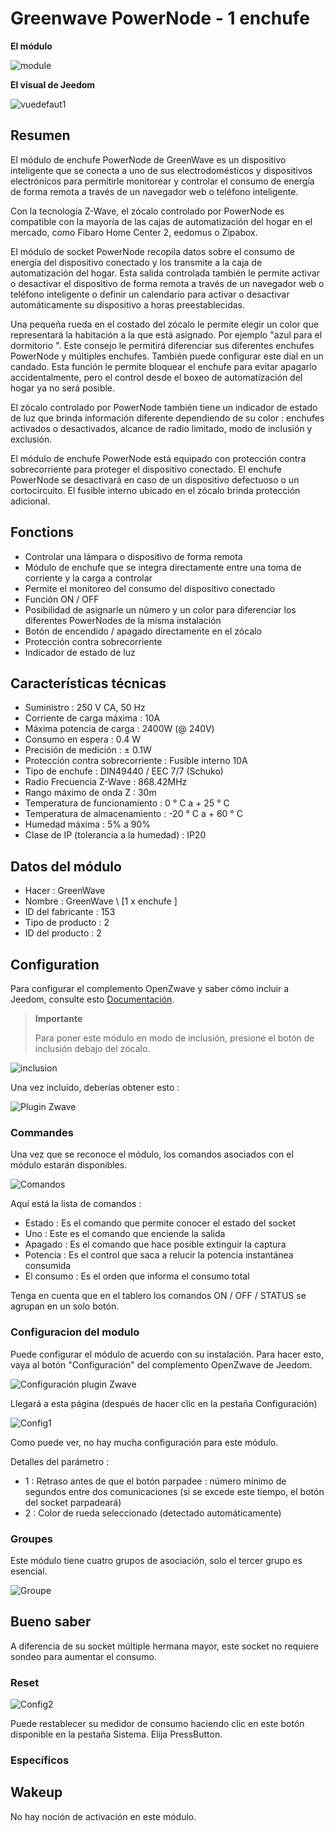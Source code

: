 # Greenwave PowerNode - 1 enchufe

**El módulo**

![module](images/greenwave.Powernode1/module.jpg)

**El visual de Jeedom**

![vuedefaut1](images/greenwave.Powernode1/vuedefaut1.jpg)

## Resumen

El módulo de enchufe PowerNode de GreenWave es un dispositivo inteligente que se conecta a uno de sus electrodomésticos y dispositivos electrónicos para permitirle monitorear y controlar el consumo de energía de forma remota a través de un navegador web o teléfono inteligente.

Con la tecnología Z-Wave, el zócalo controlado por PowerNode es compatible con la mayoría de las cajas de automatización del hogar en el mercado, como Fibaro Home Center 2, eedomus o Zipabox.

El módulo de socket PowerNode recopila datos sobre el consumo de energía del dispositivo conectado y los transmite a la caja de automatización del hogar. Esta salida controlada también le permite activar o desactivar el dispositivo de forma remota a través de un navegador web o teléfono inteligente o definir un calendario para activar o desactivar automáticamente su dispositivo a horas preestablecidas.

Una pequeña rueda en el costado del zócalo le permite elegir un color que representará la habitación a la que está asignado. Por ejemplo "azul para el dormitorio ". Este consejo le permitirá diferenciar sus diferentes enchufes PowerNode y múltiples enchufes. También puede configurar este dial en un candado. Esta función le permite bloquear el enchufe para evitar apagarlo accidentalmente, pero el control desde el boxeo de automatización del hogar ya no será posible.

El zócalo controlado por PowerNode también tiene un indicador de estado de luz que brinda información diferente dependiendo de su color : enchufes activados o desactivados, alcance de radio limitado, modo de inclusión y exclusión.

El módulo de enchufe PowerNode está equipado con protección contra sobrecorriente para proteger el dispositivo conectado. El enchufe PowerNode se desactivará en caso de un dispositivo defectuoso o un cortocircuito. El fusible interno ubicado en el zócalo brinda protección adicional.

## Fonctions

-   Controlar una lámpara o dispositivo de forma remota
-   Módulo de enchufe que se integra directamente entre una toma de corriente y la carga a controlar
-   Permite el monitoreo del consumo del dispositivo conectado
-   Función ON / OFF
-   Posibilidad de asignarle un número y un color para diferenciar los diferentes PowerNodes de la misma instalación
-   Botón de encendido / apagado directamente en el zócalo
-   Protección contra sobrecorriente
-   Indicador de estado de luz

## Características técnicas

-   Suministro : 250 V CA, 50 Hz
-   Corriente de carga máxima : 10A
-   Máxima potencia de carga : 2400W (@ 240V)
-   Consumo en espera : 0.4 W
-   Precisión de medición : ± 0.1W
-   Protección contra sobrecorriente : Fusible interno 10A
-   Tipo de enchufe : DIN49440 / EEC 7/7 (Schuko)
-   Radio Frecuencia Z-Wave : 868.42MHz
-   Rango máximo de onda Z : 30m
-   Temperatura de funcionamiento : 0 ° C a + 25 ° C
-   Temperatura de almacenamiento : -20 ° C a + 60 ° C
-   Humedad máxima : 5% a 90%
-   Clase de IP (tolerancia a la humedad) : IP20

## Datos del módulo

-   Hacer : GreenWave
-   Nombre : GreenWave \ [1 x enchufe \]
-   ID del fabricante : 153
-   Tipo de producto : 2
-   ID del producto : 2

## Configuration

Para configurar el complemento OpenZwave y saber cómo incluir a Jeedom, consulte esto [Documentación](https://doc.jeedom.com/es_ES/plugins/automation%20protocol/openzwave/).

> **Importante**
>
> Para poner este módulo en modo de inclusión, presione el botón de inclusión debajo del zócalo.

![inclusion](images/greenwave.Powernode1/inclusion.jpg)

Una vez incluido, deberías obtener esto :

![Plugin Zwave](images/greenwave.Powernode1/information.jpg)

### Commandes

Una vez que se reconoce el módulo, los comandos asociados con el módulo estarán disponibles.

![Comandos](images/greenwave.Powernode1/commandes.jpg)

Aquí está la lista de comandos :

-   Estado : Es el comando que permite conocer el estado del socket
-   Uno : Este es el comando que enciende la salida
-   Apagado : Es el comando que hace posible extinguir la captura
-   Potencia : Es el control que saca a relucir la potencia instantánea consumida
-   El consumo : Es el orden que informa el consumo total

Tenga en cuenta que en el tablero los comandos ON / OFF / STATUS se agrupan en un solo botón.

### Configuracion del modulo

Puede configurar el módulo de acuerdo con su instalación. Para hacer esto, vaya al botón "Configuración" del complemento OpenZwave de Jeedom.

![Configuración plugin Zwave](images/plugin/bouton_configuration.jpg)

Llegará a esta página (después de hacer clic en la pestaña Configuración)

![Config1](images/greenwave.Powernode1/config1.jpg)

Como puede ver, no hay mucha configuración para este módulo.

Detalles del parámetro :

-   1 : Retraso antes de que el botón parpadee : número mínimo de segundos entre dos comunicaciones (si se excede este tiempo, el botón del socket parpadeará)
-   2 : Color de rueda seleccionado (detectado automáticamente)

### Groupes

Este módulo tiene cuatro grupos de asociación, solo el tercer grupo es esencial.

![Groupe](images/greenwave.Powernode1/groupe.jpg)

## Bueno saber

A diferencia de su socket múltiple hermana mayor, este socket no requiere sondeo para aumentar el consumo.

### Reset

![Config2](images/greenwave.Powernode1/config2.jpg)

Puede restablecer su medidor de consumo haciendo clic en este botón disponible en la pestaña Sistema. Elija PressButton.

### Específicos

## Wakeup

No hay noción de activación en este módulo.
